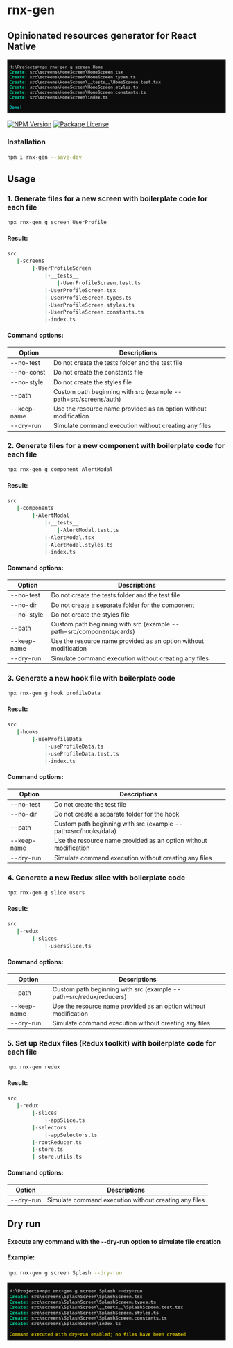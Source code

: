 # rnx-gen

## Opinionated resources generator for React Native

![create screen example](https://github.com/Balthazar33/rnx-gen/blob/main/assets/rnx-gen-example-screen.png?raw=true)

<a href="https://www.npmjs.com/package/rnx-gen"><img src="https://img.shields.io/npm/v/rnx-gen.svg" alt="NPM Version" /></a>
<a href="https://www.npmjs.com/package/rnx-gen"><img src="https://img.shields.io/npm/l/rnx-gen.svg" alt="Package License" /></a>

### Installation

```bash
npm i rnx-gen --save-dev
```

## Usage

### 1. Generate files for a new screen with boilerplate code for each file

```bash
npx rnx-gen g screen UserProfile
```

#### Result:

```bash
src
   |-screens
        |-UserProfileScreen
            |-__tests__
                |-UserProfileScreen.test.ts
            |-UserProfileScreen.tsx
            |-UserProfileScreen.types.ts
            |-UserProfileScreen.styles.ts
            |-UserProfileScreen.constants.ts
            |-index.ts
```

#### Command options:

| Option      | Descriptions                                                     |
| ----------- | ---------------------------------------------------------------- |
| --no-test   | Do not create the tests folder and the test file                 |
| --no-const  | Do not create the constants file                                 |
| --no-style  | Do not create the styles file                                    |
| --path      | Custom path beginning with src (example --path=src/screens/auth) |
| --keep-name | Use the resource name provided as an option without modification |
| --dry-run   | Simulate command execution without creating any files            |

### 2. Generate files for a new component with boilerplate code for each file

```bash
npx rnx-gen g component AlertModal
```

#### Result:

```bash
src
   |-components
        |-AlertModal
            |-__tests__
                |-AlertModal.test.ts
            |-AlertModal.tsx
            |-AlertModal.styles.ts
            |-index.ts
```

#### Command options:

| Option      | Descriptions                                                         |
| ----------- | -------------------------------------------------------------------- |
| --no-test   | Do not create the tests folder and the test file                     |
| --no-dir    | Do not create a separate folder for the component                    |
| --no-style  | Do not create the styles file                                        |
| --path      | Custom path beginning with src (example --path=src/components/cards) |
| --keep-name | Use the resource name provided as an option without modification     |
| --dry-run   | Simulate command execution without creating any files                |

### 3. Generate a new hook file with boilerplate code

```bash
npx rnx-gen g hook profileData
```

#### Result:

```bash
src
   |-hooks
        |-useProfileData
            |-useProfileData.ts
            |-useProfileData.test.ts
            |-index.ts
```

#### Command options:

| Option      | Descriptions                                                     |
| ----------- | ---------------------------------------------------------------- |
| --no-test   | Do not create the test file                                      |
| --no-dir    | Do not create a separate folder for the hook                     |
| --path      | Custom path beginning with src (example --path=src/hooks/data)   |
| --keep-name | Use the resource name provided as an option without modification |
| --dry-run   | Simulate command execution without creating any files            |

### 4. Generate a new Redux slice with boilerplate code

```bash
npx rnx-gen g slice users
```

#### Result:

```bash
src
   |-redux
        |-slices
            |-usersSlice.ts
```

#### Command options:

| Option      | Descriptions                                                       |
| ----------- | ------------------------------------------------------------------ |
| --path      | Custom path beginning with src (example --path=src/redux/reducers) |
| --keep-name | Use the resource name provided as an option without modification   |
| --dry-run   | Simulate command execution without creating any files              |

### 5. Set up Redux files (Redux toolkit) with boilerplate code for each file

```bash
npx rnx-gen redux
```

#### Result:

```bash
src
   |-redux
        |-slices
            |-appSlice.ts
        |-selectors
            |-appSelectors.ts
        |-rootReducer.ts
        |-store.ts
        |-store.utils.ts
```

#### Command options:

| Option    | Descriptions                                          |
| --------- | ----------------------------------------------------- |
| --dry-run | Simulate command execution without creating any files |

## Dry run
#### Execute any command with the --dry-run option to simulate file creation
#### Example:
```bash
npx rnx-gen g screen Splash --dry-run 
```
![dry run example](https://github.com/Balthazar33/rnx-gen/blob/main/assets/dry-run-ss.png?raw=true)
